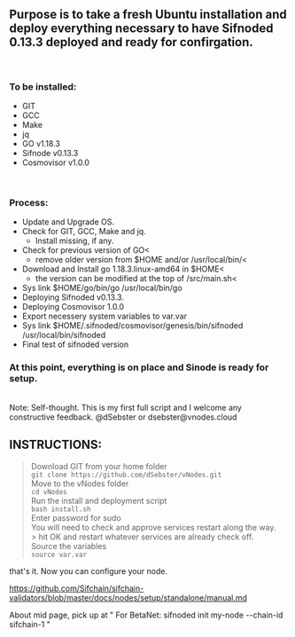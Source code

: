 ## Purpose is to take a fresh Ubuntu installation and deploy everything necessary to have Sifnoded 0.13.3 deployed and ready for confirgation.

<br>

### To be installed:
- GIT<br>
- GCC<br>
- Make<br>
- jq<br>
- GO v1.18.3<br>
- Sifnode v0.13.3<br>
- Cosmovisor v1.0.0<br>


<br>

### Process: <br>
   - Update and Upgrade OS. <br>
- Check for GIT, GCC, Make and jq.<br>
    - Install missing, if any. <br>
- Check for previous version of GO<<br>
    - remove older version from $HOME and/or /usr/local/bin/<<br>
- Download and Install go 1.18.3.linux-amd64 in $HOME<<br>
    - the version can be modified at the top of /src/main.sh<<br>
- Sys link $HOME/go/bin/go /usr/local/bin/go<br>
- Deploying Sifnoded v0.13.3.<br>
- Deploying Cosmovisor 1.0.0<br>
- Export necessery system variables to var.var<br>
- Sys link $HOME/.sifnoded/cosmovisor/genesis/bin/sifnoded /usr/local/bin/sifnoded<br>
- Final test of sifnoded version<br>
  
### At this point, everything is on place and Sinode is ready for setup. 
 
<br>
Note: Self-thought. This is my first full script and I welcome any constructive feedback. @dSebster or dsebster@vnodes.cloud


<br>

## INSTRUCTIONS:
  > Download GIT from your home folder<br>
    ```git clone https://github.com/dSebster/vNodes.git``` <br>
  > Move to the vNodes folder<br>
    ```cd vNodes```<br>
  > Run the install and deployment script<br>
    ```bash install.sh```<br>
  > Enter password for sudo<br>
  > You will need to check and approve services restart along the way. <br>
    > hit OK and restart whatever services are already check off.<br>
  > Source the variables<br>
      ```source var.var```<br>
  
  that's it. Now you can configure your node. 
  
  https://github.com/Sifchain/sifchain-validators/blob/master/docs/nodes/setup/standalone/manual.md
  
  About mid page, pick up at " For BetaNet: sifnoded init my-node --chain-id sifchain-1 "
    

